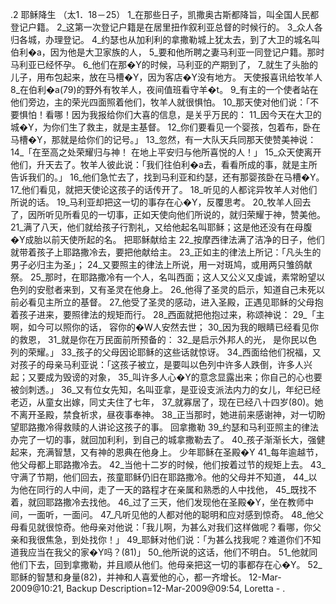 .2 
耶稣降生 
（太1．18－25） 
1_在那些日子，凯撒奥古斯都降旨，叫全国人民都登记户籍。 2_这第一次登记户籍是在居里扭作叙利亚总督的时候行的。 3_众人各归各城，办理登记。 4_约瑟也从加利利的拿撒勒城上犹太去，到了大卫的城名叫伯利�a，因为他是大卫家族的人， 5_要和他所聘之妻马利亚一同登记户籍。那时马利亚已经怀孕。 6_他们在那�Y的时候，马利亚的产期到了， 7_就生了头胎的儿子，用布包起来，放在马槽�Y，因为客店�Y没有地方。 
天使报喜讯给牧羊人 
8_在伯利�a(79)的野外有牧羊人，夜间值班看守羊�t。 9_有主的一个使者站在他们旁边，主的荣光四面照着他们，牧羊人就很惧怕。 10_那天使对他们说：「不要惧怕！看哪！因为我报给你们大喜的信息，是关乎万民的： 11_因今天在大卫的城�Y，为你们生了救主，就是主基督。 12_你们要看见一个婴孩，包着布，卧在马槽�Y，那就是给你们的记号。」 13_忽然，有一大队天兵同那天使赞美神说： 
14_「在至高之处荣耀归与神！ 
在地上平安归与他所喜悦的人！」 
15_众天使离开他们，升天去了。牧羊人彼此说：「我们往伯利�a去，看看所成的事，就是主所告诉我们的。」 16_他们急忙去了，找到马利亚和约瑟，还有那婴孩卧在马槽�Y。 17_他们看见，就把天使论这孩子的话传开了。 18_听见的人都诧异牧羊人对他们所说的话。 19_马利亚却把这一切的事存在心�Y，反覆思考。 20_牧羊人回去了，因所听见所看见的一切事，正如天使向他们所说的，就归荣耀于神，赞美他。 
21_满了八天，他们就给孩子行割礼，又给他起名叫耶稣；这是他还没有在母腹�Y成胎以前天使所起的名。 
把耶稣献给主 
22_按摩西律法满了洁净的日子，他们就带着孩子上耶路撒冷去，要把他献给主。 23_正如主的律法上所记：「凡头生的男子必归主为圣」； 24_又要照主的律法上所说，用一对斑鸠，或用两只雏鸽献祭。 
25_那时，在耶路撒冷有一个人，名叫西面；这人又公义又虔诚，素常盼望以色列的安慰者来到，又有圣灵在他身上。 26_他得了圣灵的启示，知道自己未死以前必看见主所立的基督。 27_他受了圣灵的感动，进入圣殿，正遇见耶稣的父母抱着孩子进来，要照律法的规矩而行。 28_西面就把他抱过来，称颂神说： 
29_「主啊，如今可以照你的话， 
容你的�W人安然去世； 
30_因为我的眼睛已经看见你的救恩， 
31_就是你在万民面前所预备的： 
32_是启示外邦人的光， 
是你民以色列的荣耀。」 
33_孩子的父母因论耶稣的这些话就惊讶。 34_西面给他们祝福，又对孩子的母亲马利亚说：「这孩子被立，是要叫以色列中许多人跌倒，许多人兴起；又要成为毁谤的对象， 35_叫许多人心�Y的意念显露出来；你自己的心也要被剑刺透。」 
36_又有位女先知，名叫亚拿，是亚设支派法内力的女儿，年纪已经老迈，从童女出嫁，同丈夫住了七年， 37_就寡居了，现在已经八十四岁(80)。她不离开圣殿，禁食祈求，昼夜事奉神。 38_正当那时，她进前来感谢神，对一切盼望耶路撒冷得救赎的人讲论这孩子的事。 
回拿撒勒 
39_约瑟和马利亚照主的律法办完了一切的事，就回加利利，到自己的城拿撒勒去了。 40_孩子渐渐长大，强健起来，充满智慧，又有神的恩典在他身上。 
少年耶稣在圣殿�Y 
41_每年逾越节，他父母都上耶路撒冷去。 42_当他十二岁的时候，他们按着过节的规矩上去。 43_守满了节期，他们回去，孩童耶稣仍旧在耶路撒冷。他的父母并不知道， 44_以为他在同行的人中间，走了一天的路程才在亲属和熟悉的人中找他， 45_既找不着，就回耶路撒冷去找他。 46_过了三天，他们发现他在圣殿�Y，坐在教师中间，一面听，一面问。 47_凡听见他的人都对他的聪明和应对感到惊奇。 48_他父母看见就很惊奇。他母亲对他说：「我儿啊，为甚么对我们这样做呢？看哪，你父亲和我很焦急，到处找你！」 49_耶稣对他们说：「为甚么找我呢？难道你们不知道我应当在我父的家�Y吗？(81)」 50_他所说的这话，他们不明白。 51_他就同他们下去，回到拿撒勒，并且顺从他们。他母亲把这一切的事都存在心�Y。 52_耶稣的智慧和身量(82)，并神和人喜爱他的心，都一齐增长。 
12-Mar-2009@10:21, Backup Description=12-Mar-2009@09:54, Loretta - 
.